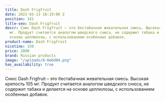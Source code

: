 ```yaml
---
title: Dash Frigfruit
date: 2022-03-13 18:19:00 Z
position: 141
title-seo: Dash Frigfruit
descr: Снюс Dash Frigfruit – это бестабачная жевательная смесь. Высокая крепость 105
  мг. Продукт считается аналогом шведского снюса, не содержит табака и делается на
  основе целлюлозы, с использованием особенных добавок.
product-name: Dash Frigfruit
nicotine: 150
price: 2800
brand: Russian products
image: "/uploads/8-0ebd04.png"
has_availability: true
---
```


Снюс Dash Frigfruit – это бестабачная жевательная смесь. Высокая крепость 105 мг. Продукт считается аналогом шведского снюса, не содержит табака и делается на основе целлюлозы, с использованием особенных добавок.